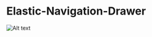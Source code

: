 # Elastic-Navigation-Drawer

![Alt text](C:\Users\Abidin\Desktop\alt\A.jpg "Elastic Navigation Drawer")
